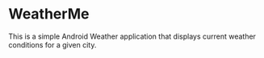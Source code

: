 # WeatherMe
This is a simple Android Weather application that displays current weather conditions for a given city.
